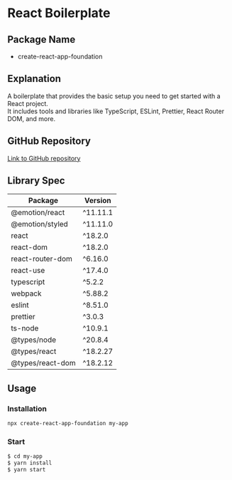 # React Boilerplate

## Package Name

* create-react-app-foundation

## Explanation

A boilerplate that provides the basic setup you need to get started with a React project.   
It includes tools and libraries like TypeScript, ESLint, Prettier, React Router DOM, and more.

## GitHub Repository

[Link to GitHub repository]("https://github.com/STHyeon/react-boilerplate")

## Library Spec

| Package | Version |
|---|---|
| @emotion/react | ^11.11.1 |
| @emotion/styled | ^11.11.0 |
| react | ^18.2.0 |
| react-dom | ^18.2.0 |
| react-router-dom | ^6.16.0 |
| react-use | ^17.4.0 |
| typescript | ^5.2.2 |
| webpack | ^5.88.2 |
| eslint | ^8.51.0 |
| prettier | ^3.0.3 |
| ts-node | ^10.9.1 |
| @types/node | ^20.8.4 |
| @types/react | ^18.2.27 |
| @types/react-dom | ^18.2.12 |

## Usage

### Installation

```bash
npx create-react-app-foundation my-app
```

### Start
```bash
$ cd my-app
$ yarn install
$ yarn start
```
